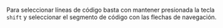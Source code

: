 
Para seleccionar líneas de código basta con mantener presionada la tecla ``shift`` y seleccionar el segmento de código con las flechas de navegación.